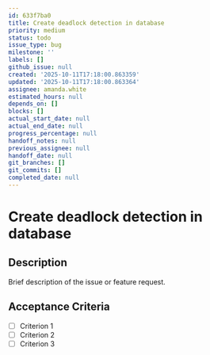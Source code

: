 ```yaml
---
id: 633f7ba0
title: Create deadlock detection in database
priority: medium
status: todo
issue_type: bug
milestone: ''
labels: []
github_issue: null
created: '2025-10-11T17:18:00.863359'
updated: '2025-10-11T17:18:00.863364'
assignee: amanda.white
estimated_hours: null
depends_on: []
blocks: []
actual_start_date: null
actual_end_date: null
progress_percentage: null
handoff_notes: null
previous_assignee: null
handoff_date: null
git_branches: []
git_commits: []
completed_date: null
---
```


# Create deadlock detection in database

## Description

Brief description of the issue or feature request.

## Acceptance Criteria

- [ ] Criterion 1
- [ ] Criterion 2
- [ ] Criterion 3